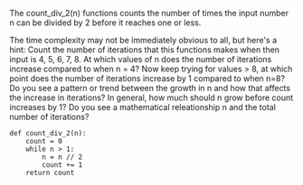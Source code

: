 The count_div_2(n) functions counts the number of times the input number n can be divided by 2 before it reaches one or less.

The time complexity may not be immediately obvious to all, but here's a hint: Count the number of iterations that this functions makes when then input is 4, 5, 6, 7, 8. At which values of n does the number of iterations increase compared to when n = 4? Now keep trying for values > 8, at which point does the number of iterations increase by 1 compared to when n=8? Do you see a pattern or trend between the growth in n and how that affects the increase in iterations? In general, how much should n grow before count increases by 1? Do you see a mathematical releationship n and the total number of iterations?
```
def count_div_2(n):
    count = 0
    while n > 1:
        n = n // 2
        count += 1
    return count

```